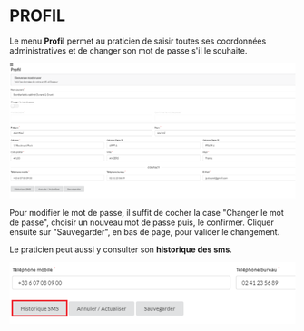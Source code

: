 # PROFIL

Le menu **Profil** permet au praticien de saisir toutes ses coordonnées administratives et de changer son mot de passe s'il le souhaite.

![alt text](images/menu-profil.png)

Pour modifier le mot de passe, il suffit de cocher la case "Changer le mot de passe", choisir un nouveau mot de passe puis, le confirmer.
Cliquer ensuite sur "Sauvegarder", en bas de page, pour valider le changement.

Le praticien peut aussi y consulter son **historique des sms**.

![alt text](images/menu-profil-sms-history-btn.png)